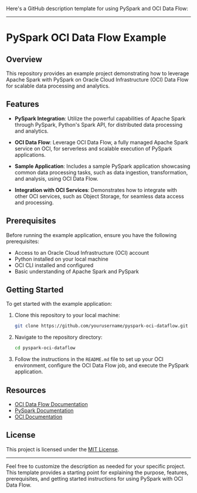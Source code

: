 Here's a GitHub description template for using PySpark and OCI Data Flow:

---

# PySpark OCI Data Flow Example

## Overview

This repository provides an example project demonstrating how to leverage Apache Spark with PySpark on Oracle Cloud Infrastructure (OCI) Data Flow for scalable data processing and analytics. 

## Features

- **PySpark Integration**: Utilize the powerful capabilities of Apache Spark through PySpark, Python's Spark API, for distributed data processing and analytics.
  
- **OCI Data Flow**: Leverage OCI Data Flow, a fully managed Apache Spark service on OCI, for serverless and scalable execution of PySpark applications.

- **Sample Application**: Includes a sample PySpark application showcasing common data processing tasks, such as data ingestion, transformation, and analysis, using OCI Data Flow.

- **Integration with OCI Services**: Demonstrates how to integrate with other OCI services, such as Object Storage, for seamless data access and processing.

## Prerequisites

Before running the example application, ensure you have the following prerequisites:

- Access to an Oracle Cloud Infrastructure (OCI) account
- Python installed on your local machine
- OCI CLI installed and configured
- Basic understanding of Apache Spark and PySpark

## Getting Started

To get started with the example application:

1. Clone this repository to your local machine:

   ```bash
   git clone https://github.com/yourusername/pyspark-oci-dataflow.git
   ```

2. Navigate to the repository directory:

   ```bash
   cd pyspark-oci-dataflow
   ```

3. Follow the instructions in the `README.md` file to set up your OCI environment, configure the OCI Data Flow job, and execute the PySpark application.

## Resources

- [OCI Data Flow Documentation](https://docs.oracle.com/en-us/iaas/data-flow/)
- [PySpark Documentation](https://spark.apache.org/docs/latest/api/python/index.html)
- [OCI Documentation](https://docs.oracle.com/en-us/iaas/)

## License

This project is licensed under the [MIT License](LICENSE).

---

Feel free to customize the description as needed for your specific project. This template provides a starting point for explaining the purpose, features, prerequisites, and getting started instructions for using PySpark with OCI Data Flow.